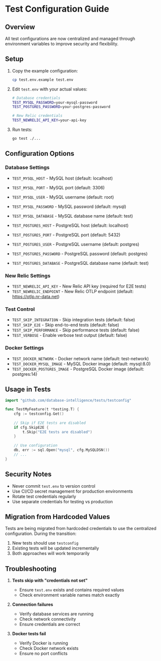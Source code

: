 # Test Configuration Guide

## Overview

All test configurations are now centralized and managed through environment variables to improve security and flexibility.

## Setup

1. Copy the example configuration:
   ```bash
   cp test.env.example test.env
   ```

2. Edit `test.env` with your actual values:
   ```bash
   # Database credentials
   TEST_MYSQL_PASSWORD=your-mysql-password
   TEST_POSTGRES_PASSWORD=your-postgres-password
   
   # New Relic credentials
   TEST_NEWRELIC_API_KEY=your-api-key
   ```

3. Run tests:
   ```bash
   go test ./...
   ```

## Configuration Options

### Database Settings
- `TEST_MYSQL_HOST` - MySQL host (default: localhost)
- `TEST_MYSQL_PORT` - MySQL port (default: 3306)
- `TEST_MYSQL_USER` - MySQL username (default: root)
- `TEST_MYSQL_PASSWORD` - MySQL password (default: mysql)
- `TEST_MYSQL_DATABASE` - MySQL database name (default: test)

- `TEST_POSTGRES_HOST` - PostgreSQL host (default: localhost)
- `TEST_POSTGRES_PORT` - PostgreSQL port (default: 5432)
- `TEST_POSTGRES_USER` - PostgreSQL username (default: postgres)
- `TEST_POSTGRES_PASSWORD` - PostgreSQL password (default: postgres)
- `TEST_POSTGRES_DATABASE` - PostgreSQL database name (default: test)

### New Relic Settings
- `TEST_NEWRELIC_API_KEY` - New Relic API key (required for E2E tests)
- `TEST_NEWRELIC_ENDPOINT` - New Relic OTLP endpoint (default: https://otlp.nr-data.net)

### Test Control
- `TEST_SKIP_INTEGRATION` - Skip integration tests (default: false)
- `TEST_SKIP_E2E` - Skip end-to-end tests (default: false)
- `TEST_SKIP_PERFORMANCE` - Skip performance tests (default: false)
- `TEST_VERBOSE` - Enable verbose test output (default: false)

### Docker Settings
- `TEST_DOCKER_NETWORK` - Docker network name (default: test-network)
- `TEST_DOCKER_MYSQL_IMAGE` - MySQL Docker image (default: mysql:8.0)
- `TEST_DOCKER_POSTGRES_IMAGE` - PostgreSQL Docker image (default: postgres:14)

## Usage in Tests

```go
import "github.com/database-intelligence/tests/testconfig"

func TestMyFeature(t *testing.T) {
    cfg := testconfig.Get()
    
    // Skip if E2E tests are disabled
    if cfg.SkipE2E {
        t.Skip("E2E tests are disabled")
    }
    
    // Use configuration
    db, err := sql.Open("mysql", cfg.MySQLDSN())
    // ...
}
```

## Security Notes

- Never commit `test.env` to version control
- Use CI/CD secret management for production environments
- Rotate test credentials regularly
- Use separate credentials for testing vs production

## Migration from Hardcoded Values

Tests are being migrated from hardcoded credentials to use the centralized configuration. During the transition:
1. New tests should use `testconfig`
2. Existing tests will be updated incrementally
3. Both approaches will work temporarily

## Troubleshooting

1. **Tests skip with "credentials not set"**
   - Ensure `test.env` exists and contains required values
   - Check environment variable names match exactly

2. **Connection failures**
   - Verify database services are running
   - Check network connectivity
   - Ensure credentials are correct

3. **Docker tests fail**
   - Verify Docker is running
   - Check Docker network exists
   - Ensure no port conflicts